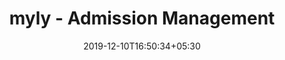 ---
title: "myly - Admission Management"
keywords : "school admission, admission management, admission software"
description : "myly provides  Systematic computerized admission process with student data & document collection and fees collection, along with complete transparency." 
typeOfPage: "metaData"
date: 2019-12-10T16:50:34+05:30
draft: true
---